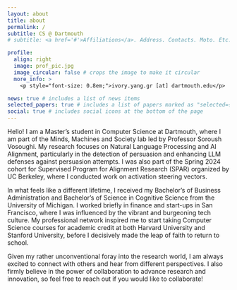```yaml
---
layout: about
title: about
permalink: /
subtitle: CS @ Dartmouth
# subtitle: <a href='#'>Affiliations</a>. Address. Contacts. Moto. Etc.

profile:
  align: right
  image: prof_pic.jpg
  image_circular: false # crops the image to make it circular
  more_info: >
    <p style="font-size: 0.8em;">ivory.yang.gr [at] dartmouth.edu</p>

news: true # includes a list of news items
selected_papers: true # includes a list of papers marked as "selected={true}"
social: true # includes social icons at the bottom of the page
---
```


Hello! I am a Master’s student in Computer Science at Dartmouth, where I am part of the Minds, Machines and Society lab led by Professor Soroush Vosoughi. My research focuses on Natural Language Processing and AI Alignment, particularly in the detection of persuasion and enhancing LLM defenses against persuasion attempts. I was also part of the Spring 2024 cohort for Supervised Program for Alignment Research (SPAR) organized by UC Berkeley, where I conducted work on activation steering vectors.

In what feels like a different lifetime, I received my Bachelor’s of Business Administration and Bachelor’s of Science in Cognitive Science from the University of Michigan. I worked briefly in finance and start-ups in San Francisco, where I was influenced by the vibrant and burgeoning tech culture. My professional network inspired me to start taking Computer Science courses for academic credit at both Harvard University and Stanford University, before I decisively made the leap of faith to return to school.

Given my rather unconventional foray into the research world, I am always excited to connect with others and hear from different perspectives. I also firmly believe in the power of collaboration to advance research and innovation, so feel free to reach out if you would like to collaborate!